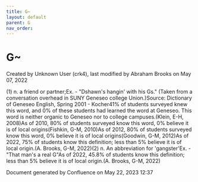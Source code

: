 ```yaml
---
title: G~
layout: default
parent: G
nav_order:
---
```


# G~

Created by  Unknown User (crk4), last modified by  Abraham Brooks on May 07, 2022

(1) n. a friend or partner;Ex. - &quot;Dshawn's hangin' with his Gs.&quot; (Taken from a conversation overhead in SUNY Geneseo college Union.)Source: Dictionary of Geneseo English, Spring 2001 - Kocher41% of students surveyed knew this word, and 0% of these students had learned the word at Geneseo. This word is neither organic to Geneseo nor to college campuses.(Klein, E-H, 2008)As of 2010, 80% of students surveyed know this word, 0% believe it is of local origins(Fishkin, G-M, 2010)As of 2012, 80% of students surveyed know this word, 0% believe it is of local origins(Goodwin, G-M, 2012)As of 2022, 75% of students know this definition; less than 5% believe it is of local origin.(A. Brooks, G-M, 2022)(2) n. An abbreviation for 'gangster'Ex. - &quot;That man's a real G&quot;As of 2022, 45.8% of students know this definition; less than 5% believe it is of local origin.(A. Brooks, G-M, 2022)

Document generated by Confluence on May 22, 2023 12:37


